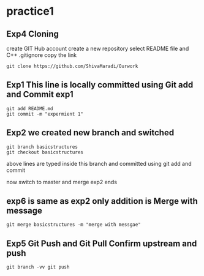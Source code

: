 # practice1
## Exp4 Cloning
create GIT Hub account
create a new repository select README file and C++ .gitignore copy the link
```
git clone https://github.com/ShivaMaradi/Ourwork

```
## Exp1 This line is locally committed using Git add and Commit exp1
```
git add README.md
git commit -m "expermient 1"
```
## Exp2 we created new branch and switched
```
git branch basicstructures 
git checkout basicstructures
```
above lines are typed inside this branch and committed using git add and commit

now switch to master and merge exp2 ends

## exp6 is same as exp2 only addition is Merge with message
```
git merge basicstructures -m "merge with messgae"
```
## Exp5 Git Push and Git Pull Confirm upstream and push
```
git branch -vv git push
```
